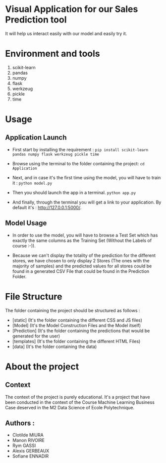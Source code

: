 # Visual Application for our Sales Prediction tool
It will help us interact easily with our model and easily try it.


# Environment and tools
1. scikit-learn
2. pandas
3. numpy
4. flask
5. werkzeug
6. pickle
7. time

# Usage

## Application Launch

* First start by installing the requirement :
`pip install scikit-learn pandas numpy flask werkzeug pickle time`

* Browse using the terminal to the folder containing the project:
`cd Application`

* Next, and in case it's the first time using the model, you will have to train it :
`python model.py`

* Then you should launch the app in a terminal.
`python app.py`

* And finally, through the terminal you will get a link to your application. By default it's : http://127.0.0.1:5000/.

## Model Usage

* In order to use the model, you will have to browse a Test Set which has exactly the same columns as the Training Set (Without the Labels of course :-)).

* Because we can't display the totality of the prediction for the different stores, we have chosen to only display 2 Stores (The ones with the majority of samples) and the predicted values for all stores could be found in a generated CSV File that could be found in the Prediction Folder.


# File Structure

The folder containing the project should be structured as follows :

* [static] (It's the folder containing the different CSS and JS files)
* [Model] (It's the Model Construction Files and the Model itself)
* [Prediction] (It's the folder containing the predictions that would be generated for the user)
* [templates] (It's the folder containing the different HTML Files)
* [data] (It's the folder containing the data)

# About the project
## Context
The context of the project is purely educational. It's a project that have been conducted in the context of the Course Machine Learning Business Case deserved in the M2 Data Science of Ecole Polytechnique.

## Authors :
* Clotilde MIURA
* Manon RIVOIRE
* Rym GASSI
* Alexis GERBEAUX
* Sofiane ENNADIR
